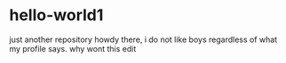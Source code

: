 # hello-world1
just another repository
howdy there, i do not like boys regardless of what my profile says.
why wont this edit
